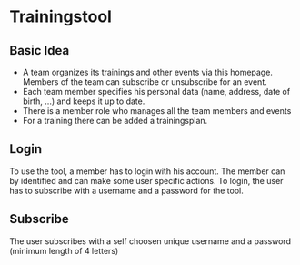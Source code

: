 # Trainingstool

## Basic Idea
 - A team organizes its trainings and other events via this homepage. Members of the team can subscribe or unsubscribe for an event.
 - Each team member specifies his personal data (name, address, date of birth, ...) and keeps it up to date.
 - There is a member role who manages all the team members and events
 - For a training there can be added a trainingsplan.

## Login
To use the tool, a member has to login with his account. The member can by identified and can make some user specific actions. To login, the user has to subscribe with a username and a password for the tool.

## Subscribe
The user subscribes with a self choosen unique username and a password (minimum length of 4 letters)